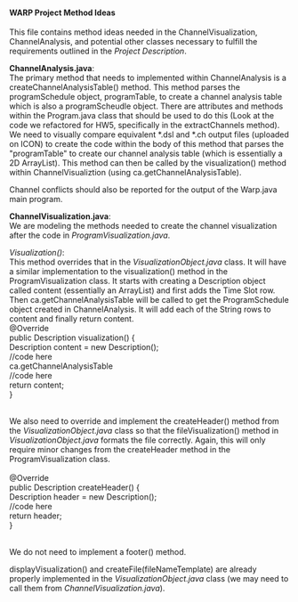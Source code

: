 #### WARP Project Method Ideas
This file contains method ideas needed in the ChannelVisualization, ChannelAnalysis, and potential other classes necessary to fulfill the requirements outlined in the *Project Description*. 

**ChannelAnalysis.java**:<br>
The primary method that needs to implemented within ChannelAnalysis is a createChannelAnalysisTable() method. This method parses the programSchedule object, programTable, to create a channel analysis table which is also a programScheudle object. There are attributes and methods within the Program.java class that should be used to do this (Look at the code we refactored for HW5, specifically in the extractChannels method). We need to visually compare equivalent \*.dsl and \*.ch output files (uploaded on ICON) to create the code within the body of this method that parses the "programTable" to create our channel analysis table (which is essentially a 2D ArrayList). This method can then be called by the visualization() method within ChannelVisualiztion (using ca.getChannelAnalysisTable).

Channel conflicts should also be reported for the output of the Warp.java main program.

**ChannelVisualization.java**:<br>
We are modeling the methods needed to create the channel visualization after the code in *ProgramVisualization.java*.

*Visualization()*:<br>
This method overrides that in the *VisualizationObject.java* class. It will have a similar implementation to the visualization() method in the ProgramVisualization class. It starts with creating a Description object called content (essentially an ArrayList) and first adds the Time Slot row. Then ca.getChannelAnalysisTable will be called to get the ProgramSchedule object created in ChannelAnalysis. It will add each of the String rows to content and finally return content.
<br>
@Override<br>
  public Description visualization() {<br>
    Description content = new Description();<br>
    //code here<br>
    ca.getChannelAnalysisTable<br>
    //code here<br>
    return content;<br>
  }<br>
<br>
 
We also need to override and implement the createHeader() method from the *VisualizationObject.java* class so that the fileVisualization() method in *VisualizationObject.java* formats the file correctly. Again, this will only require minor changes from the createHeader method in the ProgramVisualization class.<br>
<br>
  @Override<br>
  public Description createHeader() {<br>
    Description header = new Description();<br>
    //code here<br>
    return header;<br>
  }<br>
<br>

We do not need to implement a footer() method.

displayVisualization() and createFile(fileNameTemplate) are already properly implemented in the *VisualizationObject.java* class (we may need to call them from *ChannelVisualization.java*).<br>


